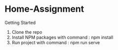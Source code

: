 # Home-Assignment

Getting Started

1. Clone the repo
2. Install NPM packages with command :    npm install
3. Run project with command :    npm run serve


